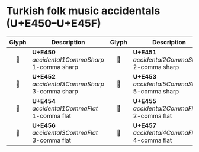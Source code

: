 Turkish folk music accidentals (U+E450–U+E45F)
==============================================

| **Glyph** | **Description** | **Glyph** | **Description**
| :-------: | --------------- | :-------: | ---------------
|<span class="bravura_large">&#xe450;</span> | **U+E450**<br/>*accidental1CommaSharp*<br/>1-comma sharp | <span class="bravura_large">&#xe451;</span> | **U+E451**<br/>*accidental2CommaSharp*<br/>2-comma sharp
|<span class="bravura_large">&#xe452;</span> | **U+E452**<br/>*accidental3CommaSharp*<br/>3-comma sharp | <span class="bravura_large">&#xe453;</span> | **U+E453**<br/>*accidental5CommaSharp*<br/>5-comma sharp
|<span class="bravura_large">&#xe454;</span> | **U+E454**<br/>*accidental1CommaFlat*<br/>1-comma flat | <span class="bravura_large">&#xe455;</span> | **U+E455**<br/>*accidental2CommaFlat*<br/>2-comma flat
|<span class="bravura_large">&#xe456;</span> | **U+E456**<br/>*accidental3CommaFlat*<br/>3-comma flat | <span class="bravura_large">&#xe457;</span> | **U+E457**<br/>*accidental4CommaFlat*<br/>4-comma flat